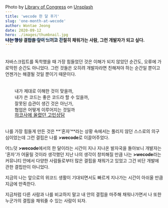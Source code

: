```yaml
---
title: 'wecode 한 달 후기'
slug: 'one-month-at-wecode'
author: Wontae Jeong
date: 2020-09-12
hero: ./images/thumbnail.jpg
excerpt: 'wecode에서의 한 달'
---
```


<figcaption style="margin-top: -150px"><span>Photo by <a href="https://unsplash.com/@libraryofcongress?utm_source=unsplash&amp;utm_medium=referral&amp;utm_content=creditCopyText">Library of Congress</a> on <a href="https://unsplash.com/@wontae/likes?utm_source=unsplash&amp;utm_medium=referral&amp;utm_content=creditCopyText">Unsplash</a></span></figcaption>

<div style="margin-top: 50px"></div>
<br />

#### 나는 항상 결핍을 깊이 느끼고 간절히 채워가는 사람, 그런 개발자가 되고 싶다.

<br/>

자바스크립트를 독학했을 때 가장 힘들었던 것은 이해가 되지 않았던 순간도, 오류에 가로막힌 순간도 아니었다. 그런 것들은 오히려 개발자라면 친해져야 하는 순간일 뿐이고 언젠가는 해결될 것일 뿐이기 때문이다.

<p className="box" style="padding: 20px 30px">
내가 제대로 이해한 것이 맞을까,
<br/>
내가 쓴 코드는 좋은 코드라 할 수 있을까,
<br/>
잘못된 습관이 생긴 것은 아닌가,
<br/>
협업은 어떻게 이루어지는 것일까
<br/>
<a style="padding-top: 40px;font-size: 15px; line-height: 1" href="https://cafe.naver.com/hacosa/271486" target="_blank">하코사에 올렸던 고민상담</a>

</p>

나를 가장 힘들게 만든 것은 **'혼자'**라는 상황 속에서는 풀리지 않던 스스로의 의구심이었는데 그런 결핍은 나를 **>wecode**로 이끌어주었다.

어느덧 **>wecode**에서의 한 달이라는 시간이 지나 지나온 발자국을 돌아보니 개발자는 '혼자'가 어울릴 것이라 생각했던 지난 나의 생각이 창피해질 만큼 나는 **>wecode**라는 커뮤니티 안에서 다양한 사람들로부터 많은 결핍을 채워가고 있었고 그건 비단 개발에 관한 결핍만이 아니었다.

지금의 나는 앞으로의 위코드 생활이 기대되면서도 빠르게 지나가는 시간이 아쉬울 만큼 지금에 만족한다.

지금처럼 다른 사람과 나를 비교하지 말고 내 안의 결핍을 마주해 채워나가면서 나 또한 누군가의 결핍을 채워줄 수 있는 사람이 되자.
